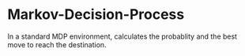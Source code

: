 # Markov-Decision-Process
In a standard MDP environment, calculates the probablity and the best move to reach the destination.

